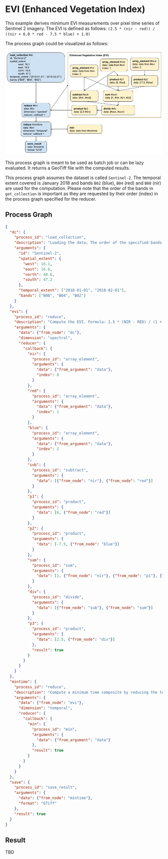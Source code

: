 # EVI (Enhanced Vegetation Index)

This example derives minimum EVI measurements over pixel time series of Sentinel 2 imagery. The EVI is defined as follows: `(2.5 * (nir - red)) / ((nir + 6.0 * red - 7.5 * blue) + 1.0)`

The process graph could be visualized as follows:

![Graph visualization](visual.png)

This process graph is meant to be used as batch job or can be lazy evaluated. It returns a GeoTiff file with the computed results.

This process graph assumes the dataset is called `Sentinel-2`. The temporal extent covered is January 2018 and bands `B02` (blue), `B04` (red) and `B08` (nir) are used for the computation. Please note that the order of the bands in `get_collection` is important as they are requested by their order (index) in the process graph specified for the reducer.

## Process Graph

```json
{
  "dc": {
    "process_id": "load_collection",
    "description": "Loading the data; The order of the specified bands is important for the following reduce operation.",
    "arguments": {
      "id": "Sentinel-2",
      "spatial_extent": {
        "west": 16.1,
        "east": 16.6,
        "north": 48.6,
        "south": 47.2
      },
      "temporal_extent": ["2018-01-01", "2018-02-01"],
      "bands": ["B08", "B04", "B02"]
    }
  },
  "evi": {
    "process_id": "reduce",
    "description": "Compute the EVI. Formula: 2.5 * (NIR - RED) / (1 + NIR + 6*RED + -7.5*BLUE)",
    "arguments": {
      "data": {"from_node": "dc"},
      "dimension": "spectral",
      "reducer": {
        "callback": {
          "nir": {
            "process_id": "array_element",
            "arguments": {
              "data": {"from_argument": "data"},
              "index": 0
            }
          },
          "red": {
            "process_id": "array_element",
            "arguments": {
              "data": {"from_argument": "data"},
              "index": 1
            }
          },
          "blue": {
            "process_id": "array_element",
            "arguments": {
              "data": {"from_argument": "data"},
              "index": 2
            }
          },
          "sub": {
            "process_id": "subtract",
            "arguments": {
              "data": [{"from_node": "nir"}, {"from_node": "red"}]
            }
          },
          "p1": {
            "process_id": "product",
            "arguments": {
              "data": [6, {"from_node": "red"}]
            }
          },
          "p2": {
            "process_id": "product",
            "arguments": {
              "data": [-7.5, {"from_node": "blue"}]
            }
          },
          "sum": {
            "process_id": "sum",
            "arguments": {
              "data": [1, {"from_node": "nir"}, {"from_node": "p1"}, {"from_node": "p2"}]
            }
          },
          "div": {
            "process_id": "divide",
            "arguments": {
              "data": [{"from_node": "sub"}, {"from_node": "sum"}]
            }
          },
          "p3": {
            "process_id": "product",
            "arguments": {
              "data": [2.5, {"from_node": "div"}]
            },
            "result": true
          }
        }
      }
    }
  },
  "mintime": {
    "process_id": "reduce",
    "description": "Compute a minimum time composite by reducing the temporal dimension",
    "arguments": {
      "data": {"from_node": "evi"},
      "dimension": "temporal",
      "reducer": {
        "callback": {
          "min": {
            "process_id": "min",
            "arguments": {
              "data": {"from_argument": "data"}
            },
            "result": true
          }
        }
      }
    }
  },
  "save": {
    "process_id": "save_result",
    "arguments": {
      "data": {"from_node": "mintime"},
      "format": "GTiff"
    },
    "result": true
  }
}
```

## Result

TBD